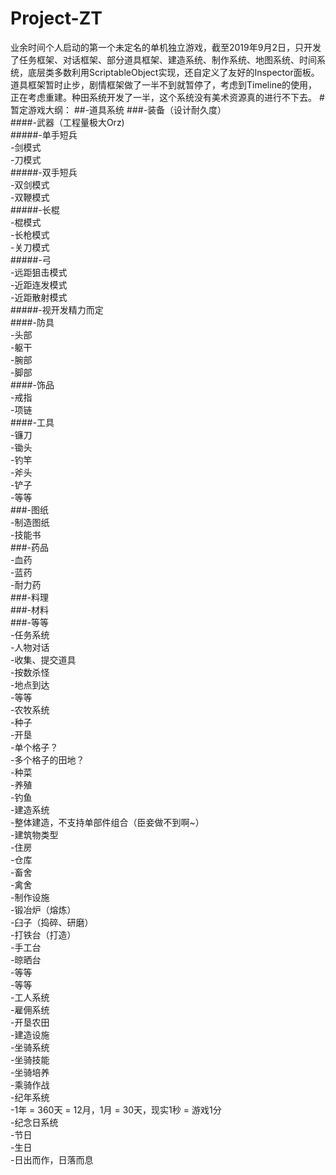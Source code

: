 # Project-ZT
业余时间个人启动的第一个未定名的单机独立游戏，截至2019年9月2日，只开发了任务框架、对话框架、部分道具框架、建造系统、制作系统、地图系统、时间系统，底层类多数利用ScriptableObject实现，还自定义了友好的Inspector面板。道具框架暂时止步，剧情框架做了一半不到就暂停了，考虑到Timeline的使用，正在考虑重建。种田系统开发了一半，这个系统没有美术资源真的进行不下去。
#暂定游戏大纲：
##-道具系统
 ###-装备（设计耐久度）  
  ####-武器（工程量极大Orz)  
   #####-单手短兵  
    -剑模式  
    -刀模式  
   #####-双手短兵  
    -双剑模式  
    -双鞭模式  
   #####-长棍  
    -棍模式  
    -长枪模式  
    -关刀模式  
   #####-弓  
    -远距狙击模式  
    -近距连发模式  
    -近距散射模式  
   #####-视开发精力而定  
  ####-防具  
   -头部  
   -躯干  
   -腕部  
   -脚部  
  ####-饰品  
   -戒指  
   -项链  
  ####-工具  
   -镰刀  
   -锄头  
   -钓竿  
   -斧头  
   -铲子  
   -等等  
 ###-图纸  
  -制造图纸  
  -技能书  
 ###-药品  
  -血药  
  -蓝药  
  -耐力药  
 ###-料理  
 ###-材料  
 ###-等等  
-任务系统  
 -人物对话  
 -收集、提交道具  
 -按数杀怪  
 -地点到达  
 -等等  
-农牧系统  
 -种子  
 -开垦  
  -单个格子？  
  -多个格子的田地？  
 -种菜  
 -养殖  
 -钓鱼  
-建造系统  
 -整体建造，不支持单部件组合（臣妾做不到啊~）  
 -建筑物类型  
  -住房  
  -仓库  
  -畜舍  
  -禽舍  
  -制作设施  
   -锻冶炉（熔炼）  
   -臼子（捣碎、研磨）  
   -打铁台（打造）  
   -手工台  
   -晾晒台  
   -等等  
  -等等  
 -工人系统  
  -雇佣系统  
  -开垦农田  
  -建造设施  
 -坐骑系统  
  -坐骑技能  
  -坐骑培养  
  -乘骑作战  
 -纪年系统  
  -1年 = 360天 = 12月，1月 = 30天，现实1秒 = 游戏1分  
  -纪念日系统  
   -节日  
   -生日  
  -日出而作，日落而息
